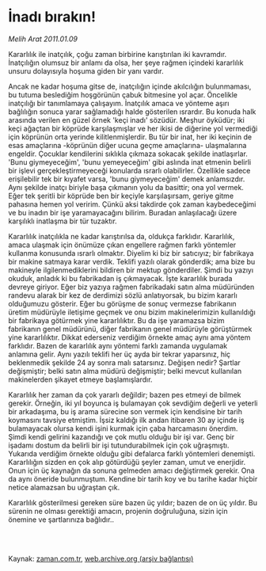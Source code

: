 # İnadı bırakın!

*Melih Arat 2011.01.09*

<td class="columnist-detail">
<p>Kararlılık ile inatçılık, çoğu zaman birbirine karıştırılan iki kavramdır. İnatçılığın olumsuz bir anlamı da olsa, her şeye rağmen içindeki kararlılık unsuru dolayısıyla hoşuma giden bir yanı vardır.</p>
<p>
<div id="haberMetinDiv">
<p>Ancak ne kadar hoşuma gitse de, inatçılığın içinde akılcılığın bulunmaması, bu tutuma beslediğim hoşgörünün çabuk bitmesine yol açar. Öncelikle inatçılığı bir tanımlamaya çalışayım. İnatçılık amaca ve yönteme aşırı bağlılığın sonuca yarar sağlamadığı halde gösterilen ısrardır. Bu konuda halk arasında verilen en güzel örnek 'keçi inadı' sözüdür. Meşhur öyküdür; iki keçi ağaçtan bir köprüde karşılaşmışlar ve her ikisi de diğerine yol vermediği için köprünün orta yerinde kilitlenmişlerdir. Bu tür bir inat, her iki keçinin de esas amaçlarına -köprünün diğer ucuna geçme amaçlarına- ulaşmalarına engeldir. Çocuklar kendilerini sıklıkla çıkmaza sokacak şekilde inatlaşırlar. 'Bunu giymeyeceğim', 'bunu yemeyeceğim' gibi aslında inat etmenin belirli bir işlevi gerçekleştirmeyeceği konularda ısrarlı olabilirler. Özellikle sadece erişilebilir tek bir kıyafet varsa, 'bunu giymeyeceğim' demek anlamsızdır. Aynı şekilde inatçı biriyle başa çıkmanın yolu da basittir; ona yol vermek. Eğer tek şeritli bir köprüde ben bir keçiyle karşılaşırsam, geriye gitme pahasına hemen yol veririm. Çünkü aksi takdirde çok zaman kaybedeceğimi ve bu inadın bir işe yaramayacağını bilirim. Buradan anlaşılacağı üzere karşılıklı inatlaşma bir tür tuzaktır.
<p>Kararlılık inatçılıkla ne kadar karıştırılsa da, oldukça farklıdır. Kararlılık, amaca ulaşmak için önümüze çıkan engellere rağmen farklı yöntemler kullanma konusunda ısrarlı olmaktır. Diyelim ki biz bir satıcıyız; bir fabrikaya bir makine satmaya karar verdik. Teklifi yazılı olarak gönderdik; ama bize bu makineyle ilgilenmediklerini bildiren bir mektup gönderdiler. Şimdi bu yazıyı okuduk, anladık ki bu fabrikadan iş çıkmayacak. İşte kararlılık burada devreye giriyor. Eğer biz yazıya rağmen fabrikadaki satın alma müdüründen randevu alarak bir kez de derdimizi sözlü anlatıyorsak, bu bizim kararlı olduğumuzu gösterir. Eğer bu görüşme de sonuç vermezse fabrikanın üretim müdürüyle iletişime geçmek ve onu bizim makinelerimizin kullanıldığı bir fabrikaya götürmek yine kararlılıktır. Bu da işe yaramazsa bizim fabrikanın genel müdürünü, diğer fabrikanın genel müdürüyle görüştürmek yine kararlılıktır. Dikkat ederseniz verdiğim örnekte amaç aynı ama yöntem farklıdır. Bazen de kararlılık aynı yöntemi farklı zamanda uygulamak anlamına gelir. Aynı yazılı teklifi her üç ayda bir tekrar yaparsınız, hiç beklenmedik şekilde 24 ay sonra malı satarsınız. Değişen nedir? Şartlar değişmiştir; belki satın alma müdürü değişmiştir; belki mevcut kullanılan makinelerden şikayet etmeye başlamışlardır.
<p>Kararlılık her zaman da çok yararlı değildir; bazen pes etmeyi de bilmek gerekir. Örneğin, iki yıl boyunca iş bulamayan çok sevdiğim değerli ve yeterli bir arkadaşıma, bu iş arama sürecine son vermek için kendisine bir tarih koymasını tavsiye etmiştim. İşsiz kaldığı ilk andan itibaren 30 ay içinde iş bulamayacak olursa kendi işini kurmak için çaba harcamasını önerdim. Şimdi kendi gelirini kazandığı ve çok mutlu olduğu bir işi var. Genç bir işadamı dostum da belirli bir işi tutundurabilmek için çok uğraşmıştı. Yukarıda verdiğim örnekte olduğu gibi defalarca farklı yöntemleri denemişti. Kararlılığın sizden en çok alıp götürdüğü şeyler zaman, umut ve enerjidir. Onun için üç kaynağın da sonuna gelmeden amacı değiştirmek gerekir. Ona da aynı öneride bulunmuştum. Kendine bir tarih koy ve bu tarihe kadar hiçbir netice alamazsan bu uğraştan çık.
<p>Kararlılık gösterilmesi gereken süre bazen üç yıldır; bazen de on üç yıldır. Bu sürenin ne olması gerektiği amacın, projenin doğruluğuna, sizin için önemine ve şartlarınıza bağlıdır.. </p></p></p></p></div>
</p>


<p><br>
		 </br></p></td>

Kaynak: [zaman.com.tr](http://zaman.com.tr/yazar.do?yazino=1076300), [web.archive.org (arşiv bağlantısı)](http://web.archive.org/web/20110310032859/http://www.zaman.com.tr:80/yazar.do?yazino=1076300)
